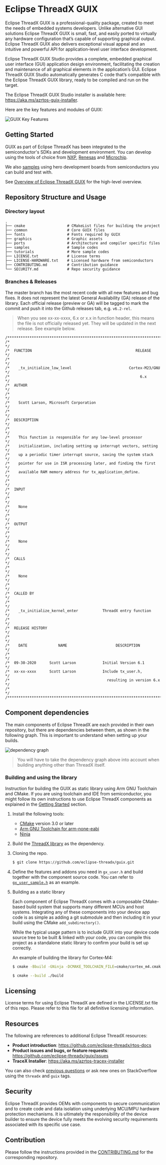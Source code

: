 # Eclipse ThreadX GUIX

Eclipse ThreadX GUIX is a professional-quality package, created to meet the needs of embedded systems developers. Unlike alternative GUI solutions Eclipse ThreadX GUIX is small, fast, and easily ported to virtually any hardware configuration that’s capable of supporting graphical output. Eclipse ThreadX GUIX also delivers exceptional visual appeal and an intuitive and powerful API for application-level user interface development.

Eclipse ThreadX GUIX Studio provides a complete, embedded graphical user interface (GUI) application design environment, facilitating the creation and maintenance of all graphical elements in the application’s GUI. Eclipse ThreadX GUIX Studio automatically generates C code that’s compatible with the Eclipse ThreadX GUIX library, ready to be compiled and run on the target. 

The Eclipse ThreadX GUIX Studio installer is available here: https://aka.ms/azrtos-guix-installer.

Here are the key features and modules of GUIX:

![GUIX Key Features](./docs/guix-features.png)

## Getting Started

GUIX as part of Eclipse ThreadX has been integrated to the semiconductor's SDKs and development environment. You can develop using the tools of choice from [NXP](https://www.nxp.com/design/software/embedded-software/azure-rtos-for-nxp-microcontrollers:AZURE-RTOS), [Renesas](https://github.com/renesas/azure-rtos) and [Microchip](https://mu.microchip.com/get-started-simplifying-your-iot-design-with-azure-rtos).

We also [samples](https://github.com/eclipse-threadx/samples) using hero development boards from semiconductors you can build and test with.

See [Overview of Eclipse ThreadX GUIX](https://github.com/eclipse-threadx/rtos-docs/blob/main/rtos-docs/guix/overview-guix.md) for the high-level overview.

## Repository Structure and Usage

### Directory layout

    .
    ├── cmake                   # CMakeList files for building the project
    ├── common                  # Core GUIX files
    ├── fonts                   # Fonts required by GUIX
    ├── graphics                # Graphic assets
    ├── ports                   # Architecture and compiler specific files
    ├── samples                 # Sample codes
    ├── tutorials               # More sample codes
    ├── LICENSE.txt             # License terms
    ├── LICENSE-HARDWARE.txt    # Licensed hardware from semiconductors
    ├── CONTRIBUTING.md         # Contribution guidance
    └── SECURITY.md             # Repo security guidance

### Branches & Releases

The master branch has the most recent code with all new features and bug fixes. It does not represent the latest General Availability (GA) release of the library. Each official release (preview or GA) will be tagged to mark the commit and push it into the Github releases tab, e.g. `v6.2-rel`.

> When you see xx-xx-xxxx, 6.x or x.x in function header, this means the file is not officially released yet. They will be updated in the next release. See example below.
```
/**************************************************************************/
/*                                                                        */
/*  FUNCTION                                               RELEASE        */
/*                                                                        */
/*    _tx_initialize_low_level                          Cortex-M23/GNU    */
/*                                                           6.x          */
/*  AUTHOR                                                                */
/*                                                                        */
/*    Scott Larson, Microsoft Corporation                                 */
/*                                                                        */
/*  DESCRIPTION                                                           */
/*                                                                        */
/*    This function is responsible for any low-level processor            */
/*    initialization, including setting up interrupt vectors, setting     */
/*    up a periodic timer interrupt source, saving the system stack       */
/*    pointer for use in ISR processing later, and finding the first      */
/*    available RAM memory address for tx_application_define.             */
/*                                                                        */
/*  INPUT                                                                 */
/*                                                                        */
/*    None                                                                */
/*                                                                        */
/*  OUTPUT                                                                */
/*                                                                        */
/*    None                                                                */
/*                                                                        */
/*  CALLS                                                                 */
/*                                                                        */
/*    None                                                                */
/*                                                                        */
/*  CALLED BY                                                             */
/*                                                                        */
/*    _tx_initialize_kernel_enter           ThreadX entry function        */
/*                                                                        */
/*  RELEASE HISTORY                                                       */
/*                                                                        */
/*    DATE              NAME                      DESCRIPTION             */
/*                                                                        */
/*  09-30-2020      Scott Larson            Initial Version 6.1           */
/*  xx-xx-xxxx      Scott Larson            Include tx_user.h,            */
/*                                            resulting in version 6.x    */
/*                                                                        */
/**************************************************************************/ 
```

## Component dependencies

The main components of Eclipse ThreadX are each provided in their own repository, but there are dependencies between them, as shown in the following graph. This is important to understand when setting up your builds.

![dependency graph](docs/deps.png)

> You will have to take the dependency graph above into account when building anything other than ThreadX itself.

### Building and using the library

Instruction for building the GUIX as static library using Arm GNU Toolchain and CMake. If you are using toolchain and IDE from semiconductor, you might follow its own instructions to use Eclipse ThreadX components as explained in the [Getting Started](#getting-started) section.

1. Install the following tools:

    * [CMake](https://cmake.org/download/) version 3.0 or later
    * [Arm GNU Toolchain for arm-none-eabi](https://developer.arm.com/downloads/-/arm-gnu-toolchain-downloads)
    * [Ninja](https://ninja-build.org/)

1. Build the [ThreadX library](https://github.com/eclipse-threadx/threadx#building-and-using-the-library) as the dependency.

1. Cloning the repo.

    ```bash
    $ git clone https://github.com/eclipse-threadx/guix.git
    ```

1. Define the features and addons you need in `gx_user.h` and build together with the component source code. You can refer to [`gx_user_sample.h`](https://github.com/eclipse-threadx/guix/blob/master/common/inc/gx_user_sample.h) as an example.

1. Building as a static library

    Each component of Eclipse ThreadX comes with a composable CMake-based build system that supports many different MCUs and host systems. Integrating any of these components into your device app code is as simple as adding a git submodule and then including it in your build using the CMake `add_subdirectory()`.

    While the typical usage pattern is to include GUIX into your device code source tree to be built & linked with your code, you can compile this project as a standalone static library to confirm your build is set up correctly.

    An example of building the library for Cortex-M4:

    ```bash
    $ cmake -Bbuild -GNinja -DCMAKE_TOOLCHAIN_FILE=cmake/cortex_m4.cmake .

    $ cmake --build ./build
    ```

## Licensing

License terms for using Eclipse ThreadX are defined in the LICENSE.txt file of this repo. Please refer to this file for all definitive licensing information.

## Resources

The following are references to additional Eclipse ThreadX resources:

- **Product introduction**: https://github.com/eclipse-threadx/rtos-docs
- **Product issues and bugs, or feature requests**: https://github.com/eclipse-threadx/guix/issues
- **TraceX Installer**: https://aka.ms/azrtos-tracex-installer

You can also check [previous questions](https://stackoverflow.com/questions/tagged/azure-rtos+guix) or ask new ones on StackOverflow using the `threadx` and `guix` tags.

## Security

Eclipse ThreadX provides OEMs with components to secure communication and to create code and data isolation using underlying MCU/MPU hardware protection mechanisms. It is ultimately the responsibility of the device builder to ensure the device fully meets the evolving security requirements associated with its specific use case.

## Contribution

Please follow the instructions provided in the [CONTRIBUTING.md](./CONTRIBUTING.md) for the corresponding repository.
